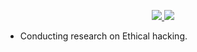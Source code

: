 <p align="center">

  <a href="https://github.com/im-strange">
  <img src="https://img.shields.io/badge/-GitHub-green?style=flat-square&logo=GitHub">
  </a>

  <a href="samgenoguin02@gmail.com">
  <img src="https://img.shields.io/badge/-Email-red?style=flat-square&logo=gmail&logoColor=white">
  </a>

</p>

- Conducting research on Ethical hacking.
